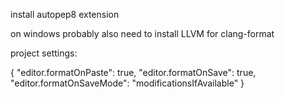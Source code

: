 install autopep8 extension


on windows probably also need to install LLVM for clang-format



project settings:

{
    "editor.formatOnPaste": true,
    "editor.formatOnSave": true,
    "editor.formatOnSaveMode": "modificationsIfAvailable"
}

